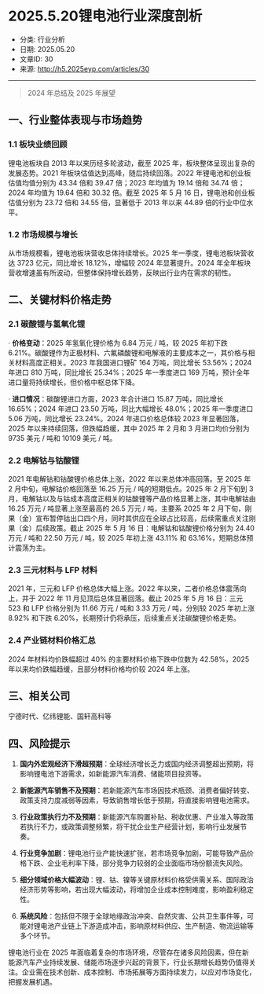 # 2025.5.20锂电池行业深度剖析
- 分类: 行业分析
- 日期: 2025.05.20
- 文章ID: 30
- 来源: http://h5.2025eyp.com/articles/30

---

> 2024 年总结及 2025 年展望

## **一、行业整体表现与市场趋势**

### **1.1 板块业绩回顾**

锂电池板块自 2013 年以来历经多轮波动，截至 2025 年，板块整体呈现出复杂的发展态势。2021 年板块估值达到高峰，随后持续回落。2022 年锂电池和创业板估值均值分别为 43.34 倍和 39.47 倍；2023 年均值为 19.14 倍和 34.74 倍；2024 年均值为 19.64 倍和 30.32 倍。截至 2025 年 5 月 16 日，锂电池和创业板估值分别为 23.72 倍和 34.55 倍，显著低于 2013 年以来 44.89 倍的行业中位水平。

### **1.2 市场规模与增长**

从市场规模看，锂电池板块营收总体持续增长。2025 年一季度，锂电池板块营收达 3723 亿元，同比增长 18.12%，增幅较 2024 年显著提升。2024 年全年板块营收增速虽有所波动，但整体保持增长趋势，反映出行业内在需求的韧性。

## **二、关键材料价格走势**

### **2.1 碳酸锂与氢氧化锂**

· **价格变动**：2025 年氢氧化锂价格为 6.84 万元 / 吨，较 2025 年初下跌 6.21%。碳酸锂作为正极材料、六氟磷酸锂和电解液的主要成本之一，其价格与相关材料高度正相关。2023 年我国进口锂矿 164 万吨，同比增长 53.56%；2024 年进口 810 万吨，同比增长 25.34%；2025 年一季度进口 169 万吨，预计全年进口量将持续增长，但价格中枢总体下降。

· **进口情况**：碳酸锂进口方面，2023 年合计进口 15.87 万吨，同比增长 16.65%；2024 年进口 23.50 万吨，同比大幅增长 48.0%；2025 年一季度进口 5.06 万吨，同比增长 23.24%。2024 年进口价格总体较 2023 年显著回落，2025 年以来持续回落，但跌幅趋缓，其中 2025 年 2 月和 3 月进口均价分别为 9735 美元 / 吨和 10109 美元 / 吨。

### **2.2 电解钴与钴酸锂**

2021 年电解钴和钴酸锂价格总体上涨，2022 年以来总体冲高回落。至 2025 年 2 月中旬，电解钴价格回落至 16.25 万元 / 吨的短期低点。2025 年 2 月下旬到 3 月，电解钴以及与钴成本高度正相关的钴酸锂等产品价格显著上涨，其中电解钴由 16.25 万元 / 吨显著上涨至最高的 26.5 万元 / 吨，主要系 2025 年 2 月下旬，刚果（金）宣布暂停钴出口四个月，同时其供应在全球占比较高，后续需重点关注刚果（金）后续政策。截止 2025 年 5 月 16 日：电解钴和钴酸锂价格分别为 24.40 万元 / 吨和 22.50 万元 / 吨，较 2025 年初上涨 43.11% 和 63.16%，短期总体预计震荡为主。

### **2.3 三元材料与 LFP 材料**

2021 年，三元和 LFP 价格总体大幅上涨。2022 年以来，二者价格总体震荡向上，并于 2022 年 11 月见顶后总体显著回落。截止 2025 年 5 月 16 日：三元 523 和 LFP 价格分别为 11.66 万元 / 吨和 3.33 万元 / 吨，分别较 2025 年初上涨 8.92% 和下跌 6.20%，长期预计仍将承压，后续重点关注碳酸锂价格走势。

### **2.4 产业链材料价格汇总**

2024 年材料均价跌幅超过 40% 的主要材料价格下跌中位数为 42.58%，2025 年以来均价跌幅趋缓，且部分材料价格均价较 2024 年上涨。

## **三、相关公司**

宁德时代、亿纬锂能、国轩高科等

## **四、风险提示**

1. **国内外宏观经济下滑超预期**：全球经济增长乏力或国内经济调整超出预期，将影响锂电池下游需求，如新能源汽车消费、储能项目投资等。

2. **新能源汽车销售不及预期**：若新能源汽车市场因技术瓶颈、消费者偏好转变、政策支持力度减弱等因素，导致销售增长低于预期，将直接影响锂电池需求。

3. **行业政策执行力不及预期**：新能源汽车购置补贴、税收优惠、产业准入等政策若执行不力，或政策调整频繁，将干扰企业生产经营计划，影响行业发展节奏。

4. **行业竞争加剧**：锂电池行业产能快速扩张，若市场竞争加剧，可能导致产品价格下跌、企业毛利率下降，部分竞争力较弱的企业面临市场份额流失风险。

5. **细分领域价格大幅波动**：锂、钴、镍等关键原材料价格受供需关系、国际政治经济形势等影响，若出现大幅波动，将增加企业成本控制难度，影响盈利稳定性。

6. **系统风险**：包括但不限于全球地缘政治冲突、自然灾害、公共卫生事件等，可能对锂电池产业链上下游造成冲击，影响原材料供应、生产制造、物流运输等多个环节。

锂电池行业在 2025 年面临着复杂的市场环境，尽管存在诸多风险因素，但在新能源汽车产业持续发展、储能市场逐步兴起的背景下，行业长期增长趋势仍值得关注。企业需在技术创新、成本控制、市场拓展等方面持续发力，以应对市场变化，把握发展机遇。
